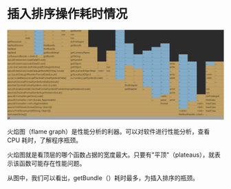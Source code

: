 # 插入排序操作耗时情况
![photo_1](./flamegraph.png)

 火焰图（flame graph）是性能分析的利器。可以对软件进行性能分析，查看 CPU 耗时，了解程序瓶颈。

 火焰图就是看顶层的哪个函数占据的宽度最大。只要有"平顶"（plateaus），就表示该函数可能存在性能问题。
 
 从图中，我们可以看出，getBundle（）耗时最多，为插入排序的瓶颈。